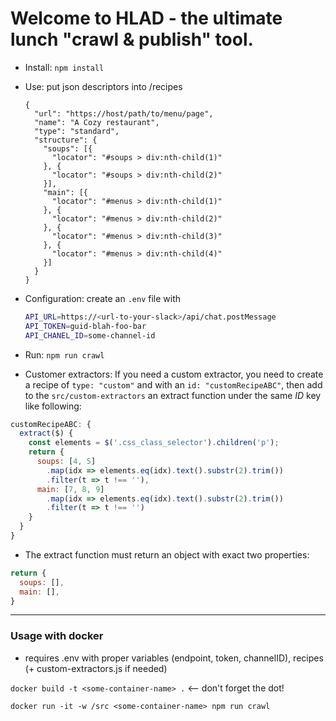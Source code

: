 # Welcome to HLAD - the ultimate lunch "crawl & publish" tool.

* Install: `npm install`
* Use: put json descriptors into /recipes

  ```javscript
  {
    "url": "https://host/path/to/menu/page",
    "name": "A Cozy restaurant",
    "type": "standard",
    "structure": {
      "soups": [{
        "locator": "#soups > div:nth-child(1)"
      }, {
        "locator": "#soups > div:nth-child(2)"
      }],
      "main": [{
        "locator": "#menus > div:nth-child(1)"
      }, {
        "locator": "#menus > div:nth-child(2)"
      }, {
        "locator": "#menus > div:nth-child(3)"
      }, {
        "locator": "#menus > div:nth-child(4)"
      }]
    }
  }
  ```

* Configuration: create an `.env` file with
    ```bash
  API_URL=https://<url-to-your-slack>/api/chat.postMessage
  API_TOKEN=guid-blah-foo-bar
  API_CHANEL_ID=some-channel-id
    ```
* Run: `npm run crawl`
* Customer extractors: If you need a custom extractor, you need to create a recipe of `type: "custom"` and with an `id: "customRecipeABC"`, then add to the
    `src/custom-extractors` an extract function under the same *ID* key like following:

```javascript
customRecipeABC: {
  extract($) {
    const elements = $('.css_class_selector').children('p');
    return {
      soups: [4, 5]
        .map(idx => elements.eq(idx).text().substr(2).trim())
        .filter(t => t !== ''),
      main: [7, 8, 9]
        .map(idx => elements.eq(idx).text().substr(2).trim())
        .filter(t => t !== '')
    }
  }
}

```

  * The extract function must return an object with exact two properties:

```javascript
return {
  soups: [],
  main: [],
}
```

---

### Usage with docker

  * requires .env with proper variables (endpoint, token, channelID), recipes (+ custom-extractors.js if needed)

  `docker build -t <some-container-name> .` <-- don't forget the dot!

  `docker run -it -w /src <some-container-name> npm run crawl`
